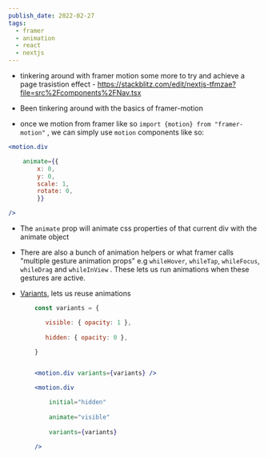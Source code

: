 ```yaml
---
publish_date: 2022-02-27
tags:
  - framer
  - animation
  - react
  - nextjs
---
```

- tinkering around with framer motion some more to try and achieve a page trasistion effect - https://stackblitz.com/edit/nextjs-tfmzae?file=src%2Fcomponents%2FNav.tsx

- Been tinkering around with the basics of framer-motion

- once  we motion from framer like so   `import {motion} from "framer-motion"`  , we can simply use  `motion` components like so:
``` jsx
<motion.div

	animate={{
		x: 0,
		y: 0,
		scale: 1,
		rotate: 0,
		}}

/>

```


- The `animate`  prop will animate css properties of that current div with the animate object
- There are also a bunch of animation helpers or what framer calls  "multiple gesture animation props" e.g `whileHover`, `whileTap`, `whileFocus`, `whileDrag` and `whileInView` . These lets us run animations when these gestures are active.
- [Variants](https://www.framer.com/docs/animation/#variants), lets us reuse animations 
	 
	 ```jsx
		 const variants = {

			visible: { opacity: 1 },
									
			hidden: { opacity: 0 },

		 }
	```
	
	```jsx

		<motion.div variants={variants} />

	```
	
	```jsx
		<motion.div
	
			initial="hidden"
			
			animate="visible"
			
			variants={variants}
		
		/>
	```
